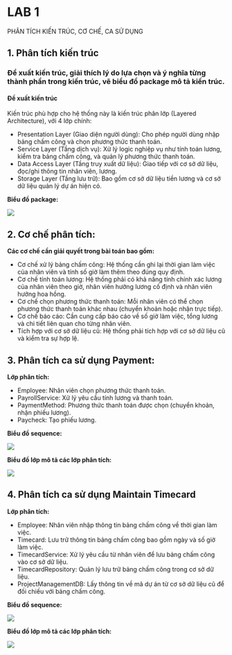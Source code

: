 # LAB 1
PHÂN TÍCH KIẾN TRÚC, CƠ CHẾ, CA SỬ DỤNG

## 1. Phân tích kiến trúc
### Đề xuất kiến trúc, giải thích lý do lựa chọn và ý nghĩa từng thành phần trong kiến trúc, vẽ biểu đồ package mô tả kiến trúc.
#### Đề xuất kiến trúc
Kiến trúc phù hợp cho hệ thống này là kiến trúc phân lớp (Layered Architecture), với 4 lớp chính:

- Presentation Layer (Giao diện người dùng): Cho phép người dùng nhập bảng chấm công và chọn phương thức thanh toán.
- Service Layer (Tầng dịch vụ): Xử lý logic nghiệp vụ như tính toán lương, kiểm tra bảng chấm công, và quản lý phương thức thanh toán.
- Data Access Layer (Tầng truy xuất dữ liệu): Giao tiếp với cơ sở dữ liệu, đọc/ghi thông tin nhân viên, lương.
- Storage Layer (Tầng lưu trữ): Bao gồm cơ sở dữ liệu tiền lương và cơ sở dữ liệu quản lý dự án hiện có.

**Biểu đồ package:**
  
![](https://www.planttext.com/api/plantuml/png/Z9EnIiH048RxVOhX-ciiBUGq0GiNGGo7xP8BIRZShYGxHH1h2vyYnI7OU8BLfR08t7la2Nm5PvNRIsuZfahOsU-VcVzdl-hFMQ55hd6LiMAPIiXL4J5sByAbY2EONAP2-MaahsDKgOyodi030mWpKHHWYucGS_ewXHiKCiXJzjXHzDlwEKnWtjRhhjRliJaD2EIeP3nGynAnyePB0GsH14h8NhUWtRx8688SIxZ3ThlM1da3dhRr4tO7k4eKHwIBpZQsudJtRdrkTkIbZ-VIlpWPwirt6wG1g6ktdK4Fcn9sR2PCfsT3hi0fwDrcLz6VRggG7Naz5XkwqaVtsn9PDgy88Qs38pWRn5-W5JQSOovH6ULKmiBabFtan8RKUxHrxH-wDxCJdwLrqdmOf-X1aD0xD9LaxgHxZQx9cKcxszmTSHJ6Pf5Sc5Vv3G00__y30000)
## 2. Cơ chế phân tích:
**Các cơ chế cần giải quyết trong bài toán bao gồm:**
- Cơ chế xử lý bảng chấm công: Hệ thống cần ghi lại thời gian làm việc của nhân viên và tính số giờ làm thêm theo đúng quy định.
- Cơ chế tính toán lương: Hệ thống phải có khả năng tính chính xác lương của nhân viên theo giờ, nhân viên hưởng lương cố định và nhân viên hưởng hoa hồng.
- Cơ chế chọn phương thức thanh toán: Mỗi nhân viên có thể chọn phương thức thanh toán khác nhau (chuyển khoản hoặc nhận trực tiếp).
- Cơ chế báo cáo: Cần cung cấp báo cáo về số giờ làm việc, tổng lương và chi tiết liên quan cho từng nhân viên.
- Tích hợp với cơ sở dữ liệu cũ: Hệ thống phải tích hợp với cơ sở dữ liệu cũ và kiểm tra sự hợp lệ.
## 3. Phân tích ca sử dụng Payment:
**Lớp phân tích:**
- Employee: Nhân viên chọn phương thức thanh toán.
- PayrollService: Xử lý yêu cầu tính lương và thanh toán.
- PaymentMethod: Phương thức thanh toán được chọn (chuyển khoản, nhận phiếu lương).
- Paycheck: Tạo phiếu lương.

**Biểu đồ sequence:**

![](https://www.planttext.com/api/plantuml/png/R95BYW8n48RtEKLTe2_G328CBWT6TE4sn622wKgJhXOyX7UOB5m82iwsU-4Yu3roWhd2nFTpLHH_rV_Luw_TTIlYZkh2i6gg4Poj9EE2h8DUKHexbvALgK0BNN8a-EPpPuqPI3VJuaKg9DAN96N7pufGKamPktX2rdcook5JnNQ1KAhzTkzn0fJobKY1emAomIDxR3cRtA0v3CCc5PkJ0tiGto7xTV10BgmFX1i7b0q_21IR9Rrd7jT9kDXucoRMiTdLzzZxZeyikzuoXr7m0b35PeDWOllBGHptPbs9uyCR_W400F__0m00)

**Biểu đồ lớp mô tả các lớp phân tích:**

![](https://www.planttext.com/api/plantuml/png/Z58xQWCn4ErrYYcJmXTG4HnmYXI1W7C1HJjaXVMBFeObv32k0e50watXmk1xx0boXMW_idSN5r4XDE_Dp9idwVTdl_I1kH2L97uZD3ZZaN39l8SxPQMf4E6DG5euXFSh2klWX7xfOCqKJW3BAeKwF60eJK7XSHns2GvV8_em45VN5BP65EIT3Bg9S4RADRgju5dTzk2AXQJMxXczLIRgGA4myLdsA6UIHvboKgUs_PXosEEyHBvfoNoUw9yd7kHL5pnLTkRL6OxUPojiCiibOvtKsTA_x3ZanXNZcNFRqmij5ZVpQwDG7JuZyAR-Y6J63UaZbnJ2uKkN88_VnrqoTxcWdpxbDlNEW2r5K-_ZgMQ9kcZ_qHy0003__mC0)

## 4. Phân tích ca sử dụng Maintain Timecard
**Lớp phân tích:**
- Employee: Nhân viên nhập thông tin bảng chấm công về thời gian làm việc.
- Timecard: Lưu trữ thông tin bảng chấm công bao gồm ngày và số giờ làm việc.
- TimecardService: Xử lý yêu cầu từ nhân viên để lưu bảng chấm công vào cơ sở dữ liệu.
- TimecardRepository: Quản lý lưu trữ bảng chấm công trong cơ sở dữ liệu.
- ProjectManagementDB: Lấy thông tin về mã dự án từ cơ sở dữ liệu cũ để đối chiếu với bảng chấm công.
  
**Biểu đồ sequence:**

  ![](https://www.planttext.com/api/plantuml/png/Z55DIiGm5Dxd5Dy5Ue4YCWowyWVHMSmsfg6DRLvYcWxCKho8m-1IK73LBcOHy1uvWLUm0HrmxCBbU-_xU-zz3hjPwxdpdMvOMok2CwraN7ZZSAfjOzPICZi2b52MayT2QIcuAswaModnUtRbp9qK_e8JBwMMv4_caznhQKshHeirOpyco8uFjNDSLh5_iRYD_PPAYB5wrX3XdKfsW4tq2ViSPoeEZnhUSUYmHH67DuGDiGdmP8I56ysnYiC3wjZlFEwxrAZtibD9_YwQu_pZjVlN9aTPjZzzZcNO252w0w594huAJrHzSsUIYlIwBm000F__0m00)

  **Biểu đồ lớp mô tả các lớp phân tích:**

  ![](https://www.planttext.com/api/plantuml/png/b5BDIiD04BxdAUQeXxx08gLeF0WgOWNFcysGhidkblq95F7aaqWHGH0KF3K73m7V8q_WAxX9azAcyU0U5cRccs_c-vYVucjYBDNMYImmAPUWbS60PTGOE1NpJ2qGuJu0_x0Dpq82KwkvJ9gqf09t4iP5WjiRBf1H7HyS4iWLZuE7eANjAYsjRSCURKojfmtztuGpvRIvLJh5c02Njaco6TK9NZeHeTvfpcd6QuAJBK2zIAHKjh_857NE6VRsCGJEkR577Mgy5aTpt4Zhe6H3zQVOQvmhmwtIYzuOhv0EJ_BWVuswqkeEcRsWaYOeKDhmk9srxLCdQ-tMkAqZItUy6d9sox_DPOn6upqR2IHLySPXKRuwODNgnGLzIDqsj2w1b5V5em2hAOXo2N5LV43v90SP1hmba7s_EuYgrL8cNbUrUXR0oaz_5nEKSNtblm000F__0m00)
